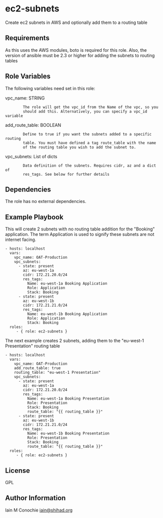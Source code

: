 ec2-subnets
=========

Create ec2 subnets in AWS and optionally add them to a routing table

Requirements
------------

As this uses the AWS modules, boto is required for this role. Also, the version
of ansible must be 2.3 or higher for adding the subnets to routing tables

Role Variables
--------------

The following variables need set in this role:

  vpc_name: STRING

            The role will get the vpc_id from the Name of the vpc, so you 
            should add this. Alternatively, you can specify a vpc_id variable

  add_route_table: BOOLEAN

            Define to true if you want the subnets added to a specific routing
            table. You must have defined a tag route_table with the name
            of the routing table you wish to add the subnet to.

  vpc_subnets: List of dicts

            Data definition of the subnets. Requires cidr, az and a dict of
            res_tags. See below for further details

Dependencies
------------

The role has no external dependencies.

Example Playbook
----------------
This will create 2 subnets with no routing table addition for the "Booking"
application. The term Application is used to signify these subnets are not
internet facing.

    - hosts: localhost
      vars:
        vpc_name: OAT-Production
        vpc_subnets:
          - state: present
            az: eu-west-1a
            cidr: 172.21.20.0/24
            res_tags:
              Name: eu-west-1a Booking Application
              Role: Application
              Stack: Booking
          - state: present
            az: eu-west-1b
            cidr: 172.21.21.0/24
            res_tags:
              Name: eu-west-1b Booking Application
              Role: Application
              Stack: Booking
      roles:
         - { role: ec2-subnets }

The next example creates 2 subnets, adding them to the "eu-west-1 Presentation" routing
table

    - hosts: localhost
      vars:
        vpc_name: OAT-Production
        add_route_table: true
        routing_table: "eu-west-1 Presentation"
        vpc_subnets:
          - state: present
            az: eu-west-1a
            cidr: 172.21.20.0/24
            res_tags:
              Name: eu-west-1a Booking Presentation
              Role: Presentation
              Stack: Booking
              route_table: "{{ routing_table }}"
          - state: present
            az: eu-west-1b
            cidr: 172.21.21.0/24
            res_tags:
              Name: eu-west-1b Booking Presentation
              Role: Presentation
              Stack: Booking
              route_table: "{{ routing_table }}"
      roles:
         - { role: ec2-subnets }

License
-------

GPL

Author Information
------------------

Iain M Conochie <iain@shihad.org>

